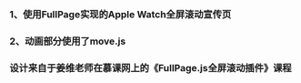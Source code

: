 ### 1、使用FullPage实现的Apple Watch全屏滚动宣传页
### 2、动画部分使用了move.js

### 设计来自于姜维老师在慕课网上的《FullPage.js全屏滚动插件》课程
